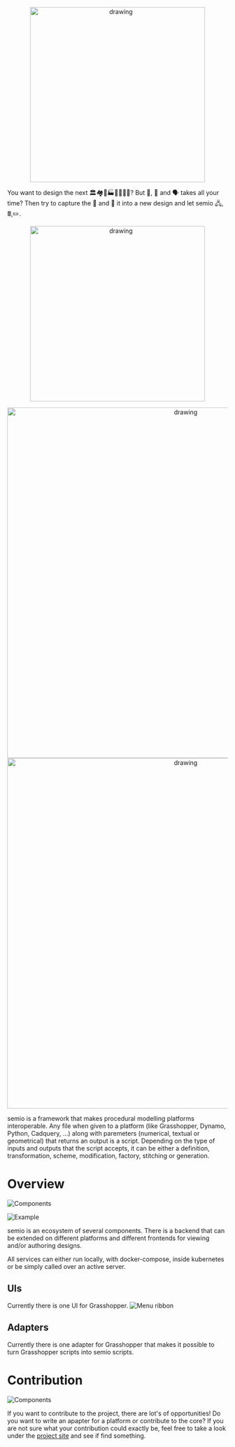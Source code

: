 <p align="center">
    <img src="resources/logo/logo-horizontal.svg" alt="drawing" width="400"/>
</p>
<!-- ![Logo](resources/logo/logo.svg) -->

You want to design the next 🏛️🏘️🏢🏭🏫🏨⛪🕌? But 📐, 🔢 and 🗣️ takes all your time? Then try to capture the 🧬 and 💉 it into a new design and let semio 🖧,🖩,✏️.

<p align="center">
    <img src="docs/conceptual/simplifiedcontext.svg" alt="drawing" width="400"/>
</p>
<!-- ![Conceptual](docs/conceptual/simplifiedcontext.svg) -->

<p align="center">
    <img src="docs/examples/capsuletower/artifacts.svg" alt="drawing" width="800"/>
    <img src="docs/examples/capsuletower/computation.svg" alt="drawing" width="800"/>
</p>
<!-- ![Artifacts](docs/examples/capsuletower/artifacts.svg)
![Computation](docs/examples/capsuletower/computation.svg)
![Variants](docs/examples/capsuletower/variants.png) -->

semio is a framework that makes procedural modelling platforms interoperable. Any file when given to a platform (like Grasshopper, Dynamo, Python, Cadquery, ...) along with paremeters (numerical, textual or geometrical) that returns an output is a script. Depending on the type of inputs and outputs that the script accepts, it can be either a definition, transformation, scheme, modification, factory, stitching or generation.

# Overview

![Components](docs/softwarequality/systemarchitecture/componentsdiagram.svg)

![Example](docs/softwarequality/softwarearchitecture/metamodel.svg)

semio is an ecosystem of several components. There is a backend that can be extended on different platforms and different frontends for viewing and/or authoring designs.

All services can either run locally, with docker-compose, inside kubernetes or be simply called over an active server.

## UIs

Currently there is one UI for Grasshopper.
![Menu ribbon](docs/adapters/grasshopper/ribbon.png)

## Adapters

Currently there is one adapter for Grasshopper that makes it possible to turn Grasshopper scripts into semio scripts.

# Contribution

![Components](docs/softwarequality/softwarearchitecture/frameworkrelationships.svg)


If you want to contribute to the project, there are lot's of opportunities! Do you want to write an apapter for a platform or contribute to the core?
If you are not sure what your contribution could exactly be, feel free to take a look under the [project site](https://github.com/users/usalu/projects/2) and see if find something.